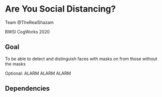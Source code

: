 # Are You Social Distancing?

<Enter Description Here>

Team @TheRealShazam

BWSI CogWorks 2020


## Goal
To be able to detect and distinguish faces with masks on from those without the masks

Optional: ALARM ALARM ALARM

## Dependencies

